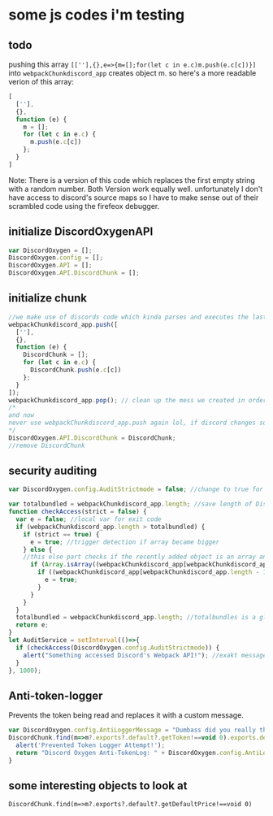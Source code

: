 # some js codes i'm testing

## todo
pushing this array `[[''],{},e=>{m=[];for(let c in e.c)m.push(e.c[c])}]` into `webpackChunkdiscord_app` creates object m.
so here's a more readable verion of this array:
```js
[
  [''],
  {},
  function (e) {
    m = [];
    for (let c in e.c) {
      m.push(e.c[c])
    };
  }
]
```
Note: There is a version of this code which replaces the first empty string with a random number. Both Version work equally well.
unfortunately I don't have access to discord's source maps so I have to make sense out of their scrambled code using the firefeox debugger.

## initialize DiscordOxygenAPI
```js
var DiscordOxygen = [];
DiscordOxygen.config = [];
DiscordOxygen.API = [];
DiscordOxygen.API.DiscordChunk = [];
```

## initialize chunk
```js
//we make use of discords code which kinda parses and executes the last element of webpackChunkdiscord_app.
webpackChunkdiscord_app.push([
  [''],
  {},
  function (e) {
    DiscordChunk = [];
    for (let c in e.c) {
      DiscordChunk.push(e.c[c])
    };
  }
]);
webpackChunkdiscord_app.pop(); // clean up the mess we created in order to obtain the objects
/*
and now
never use webpackChunkdiscord_app.push again lol, if discord changes soemthing again (like on october 22nd, 2021), this is the only thing that need to be updated
*/
DiscordOxygen.API.DiscordChunk = DiscordChunk;
//remove DiscordChunk
```

## security auditing

```js
var DiscordOxygen.config.AuditStrictmode = false; //change to true for enabling strict mode (alert on every webpack update)

var totalbundled = webpackChunkdiscord_app.length; //save length of Discord's Webpack array globally scoped
function checkAccess(strict = false) {
  var e = false; //local var for exit code
  if (webpackChunkdiscord_app.length > totalbundled) {
    if (strict == true) {
      e = true; //trigger detection if array became bigger
    } else {
    //this else part checks if the recently added object is an array and contrains three objects. Most console hacks use this pushed array to access the webpack API
      if (Array.isArray((webpackChunkdiscord_app[webpackChunkdiscord_app.length - 1]))) {
        if ((webpackChunkdiscord_app[webpackChunkdiscord_app.length - 1].length == 3)) {
          e = true;
        }
      }
    }
  } 
  totalbundled = webpackChunkdiscord_app.length; //totalbundles is a global var. We reset it so that the user only gets notified once
  return e;
}
let AuditService = setInterval(()=>{
  if (checkAccess(DiscordOxygen.config.AuditStrictmode)) {
    alert("Something accessed Discord's Webpack API!"); //exakt message still needs to be decided on
  }
}, 1000);
```

## Anti-token-logger
Prevents the token being read and replaces it with a custom message.
```js
var DiscordOxygen.config.AntiLoggerMessage = "Dumbass did you really think I'd fall for this? lol"
DiscordChunk.find(m=>m?.exports?.default?.getToken!==void 0).exports.default.getToken() = () => {
  alert('Prevented Token Logger Attempt!');
  return "Discord Oxygen Anti-TokenLog: " + DiscordOxygen.config.AntiLoggerMessage;
}
```

## some interesting objects to look at
```
DiscordChunk.find(m=>m?.exports?.default?.getDefaultPrice!==void 0)
```
